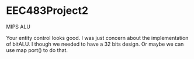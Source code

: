 # EEC483Project2
MIPS ALU



Your entity control looks good. I was just concern about the implementation of bitALU. I though we needed to have a 32 bits design. Or maybe we can use map port() to do that.

